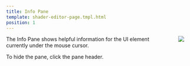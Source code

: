 ```yaml
---
title: Info Pane
template: shader-editor-page.tmpl.html
position: 1
---
```


<img src="/images/shader-editor/info-pane.png" style="float: right; padding: 20px; padding-top: 0px; border: 1px black;"></img>

The Info Pane shows helpful information for the UI element currently under the mouse cursor.

To hide the pane, click the pane header.
